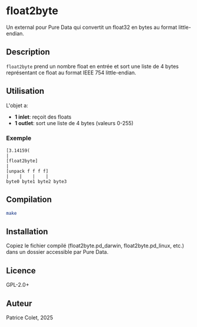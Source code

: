 # float2byte

Un external pour Pure Data qui convertit un float32 en bytes au format little-endian.

## Description

`float2byte` prend un nombre float en entrée et sort une liste de 4 bytes représentant ce float au format IEEE 754 little-endian.

## Utilisation

L'objet a:
- **1 inlet**: reçoit des floats
- **1 outlet**: sort une liste de 4 bytes (valeurs 0-255)

### Exemple

```
[3.14159(
|
[float2byte]
|
[unpack f f f f]
|    |    |    |
byte0 byte1 byte2 byte3
```

## Compilation

```bash
make
```

## Installation

Copiez le fichier compilé (float2byte.pd_darwin, float2byte.pd_linux, etc.) dans un dossier accessible par Pure Data.

## Licence

GPL-2.0+

## Auteur

Patrice Colet, 2025

